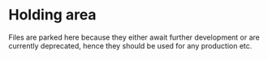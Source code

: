 # Holding area

Files are parked here because they either await further development or are currently deprecated, hence they should be used for any production etc.
